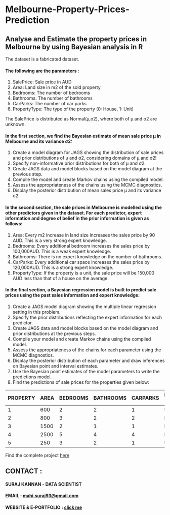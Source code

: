# Melbourne-Property-Prices-Prediction
## Analyse and Estimate the property prices in Melbourne by using Bayesian analysis in R

The dataset is a  fabricated dataset.  

#### The following are the parameters :

1. SalePrice: Sale price in AUD
2. Area: Land size in m2 of the sold property
3. Bedrooms: The number of bedrooms
4. Bathrooms: The number of bathrooms
5. CarParks: The number of car parks
6. PropertyType: The type of the property (0: House, 1: Unit)

The SalePrice is distributed as Normal(μ,σ2), where both of μ and σ2 are unknown. 
#### In the first section, we find the Bayesian estimate of mean sale price μ  in Melbourne and its variance σ2:

1. Create a model diagram for JAGS showing the distribution of sale prices and prior distributions of μ and σ2, considering domains of μ and σ2!
2. Specify non-informative prior distributions for both of μ and σ2.
3. Create JAGS data and model blocks based on the model diagram at the previous step.
4. Compile the model and create Markov chains using the compiled model.
5. Assess the appropriateness of the chains using the MCMC diagnostics.
6. Display the posterior distribution of mean sales price μ and its variance σ2.

#### In the second section, the sale prices in Melbourne is modelled using the other predictors given in the dataset. For each predictor, expert information and degree of belief in the prior information is given as follows:

1. Area: Every m2 increase in land size increases the sales price by 90 AUD. This is a very strong expert knowledge.
2. Bedrooms: Every additional bedroom increases the sales price by 100,000AUD. This is a weak expert knowledge.
3. Bathrooms: There is no expert knowledge on the number of bathrooms.
4. CarParks: Every additional car space increases the sales price by 120,000AUD. This is a strong expert knowledge.
5. PropertyType: If the property is a unit, the sale price will be 150,000 AUD less than that of a house on the average. 

#### In the final section, a Bayesian regression model is built to predict sale prices using the past sales information and expert knowledge:
1. Create a JAGS model diagram showing the multiple linear regression setting in this problem.
2. Specify the prior distributions reflecting the expert information for each predictor.
3. Create JAGS data and model blocks based on the model diagram and prior distributions at the previous steps.
4. Compile your model and create Markov chains using the compiled model.
5. Assess the appropriateness of the chains for each parameter using the MCMC diagnostics.
6. Display the posterior distribution of each parameter and draw inferences on Bayesian point and interval estimates.
7. Use the Bayesian point estimates of the model parameters to write the predictions model.
8. Find the predictions of sale prices for the properties given below:

PROPERTY | AREA | BEDROOMS | BATHROOMS | CARPARKS | PROPERTY TYPE
------------ | ------------- | ------------ | ------------ | ------------ | ------------
1 | 600 | 2 | 2 | 1 | UNIT
2 | 800 | 3 | 2 | 2 | HOUSE
3 | 1500 | 2 | 1 | 1 | HOUSE
4 | 2500 | 5 | 4 | 4 | HOUSE
5 | 250 | 3 | 2 | 1 | UNIT

Find the complete project [here](https://github.com/ksuraj93/Bayesian-Statistics_Melbourne-Property-Prices-Prediction/blob/master/bayersian_2_FINAL.pdf)

## CONTACT :
#### SURAJ KANNAN - DATA SCIENTIST
#### EMAIL : mahi.suraj93@gmail.com
#### WEBSITE & E-PORTFOLIO : [click me](http://www.surajkannan.com/)
